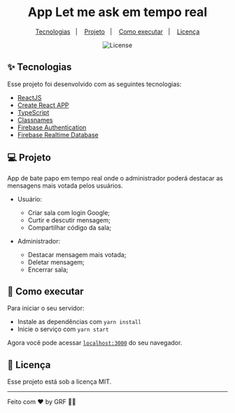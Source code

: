 <h1 align="center">App Let me ask em tempo real</h1>

<p align="center">
  <a href="#-tecnologias">Tecnologias</a>&nbsp;&nbsp;&nbsp;|&nbsp;&nbsp;&nbsp;
  <a href="#-projeto">Projeto</a>&nbsp;&nbsp;&nbsp;|&nbsp;&nbsp;&nbsp;
  <a href="#-como-executar">Como executar</a>&nbsp;&nbsp;&nbsp;|&nbsp;&nbsp;&nbsp;
  <a href="#-licença">Licença</a>
</p>

<p align="center">
  <img alt="License" src="https://img.shields.io/static/v1?label=license&message=MIT&color=8257E5&labelColor=000000">
</p>

## ✨ Tecnologias

Esse projeto foi desenvolvido com as seguintes tecnologias:

- [ReactJS](https://pt-br.reactjs.org/)
- [Create React APP](https://create-react-app.dev/)
- [TypeScript](https://www.typescriptlang.org/)
- [Classnames](https://www.npmjs.com/package/classnames)
- [Firebase Authentication](https://firebase.google.com/)
- [Firebase Realtime Database](https://firebase.google.com/)

## 💻 Projeto

App de bate papo em tempo real onde o administrador poderá destacar as mensagens mais votada pelos usuários.
- Usuário:
  - Criar sala com login Google;
  - Curtir e descutir mensagem;
  - Compartilhar código da sala;


- Administrador:
  - Destacar mensagem mais votada;
  - Deletar mensagem;
  - Encerrar sala;


## 🚀 Como executar

Para iniciar o seu servidor:

- Instale as dependências com `yarn install`
- Inicie o serviço com `yarn start`

Agora você pode acessar [`localhost:3000`](http://localhost:3000/) do seu navegador.

## 📄 Licença

Esse projeto está sob a licença MIT.

---

Feito com ♥ by GRF 👋🏻
